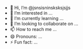 - 👋 Hi, I’m @jsnsisninsksksjsjjs
- 👀 I’m interested in ...
- 🌱 I’m currently learning ...
- 💞️ I’m looking to collaborate on ...
- 📫 How to reach me ...
- 😄 Pronouns: ...
- ⚡ Fun fact: ...

<!---
jsnsisninsksksjsjjs/jsnsisninsksksjsjjs is a ✨ special ✨ repository because its `README.md` (this file) appears on your GitHub profile.
You can click the Preview link to take a look at your changes.
--->
